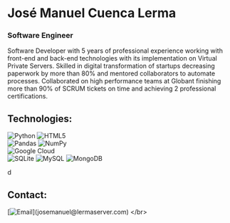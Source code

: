 # José Manuel Cuenca Lerma
### Software Engineer

Software Developer with 5 years of professional experience working with front-end and back-end technologies with its
implementation on Virtual Private Servers. Skilled in digital transformation of startups decreasing paperwork by more than 80%
and mentored collaborators to automate processes. Collaborated on high performance teams at Globant finishing more than 90%
of SCRUM tickets on time and achieving 2 professional certifications.    

<!--
https://ileriayo.github.io/markdown-badges/
-->

## Technologies:
![Python](https://img.shields.io/badge/python-3670A0?style=for-the-badge&logo=python&logoColor=ffdd54)
![HTML5](https://img.shields.io/badge/html5-%23E34F26.svg?style=for-the-badge&logo=html5&logoColor=white)
<br>
![Pandas](https://img.shields.io/badge/pandas-%23150458.svg?style=for-the-badge&logo=pandas&logoColor=white)
![NumPy](https://img.shields.io/badge/numpy-%23013243.svg?style=for-the-badge&logo=numpy&logoColor=white)
<br>
![Google Cloud](https://img.shields.io/badge/GoogleCloud-%234285F4.svg?style=for-the-badge&logo=google-cloud&logoColor=white)
<br>
![SQLite](https://img.shields.io/badge/sqlite-%2307405e.svg?style=for-the-badge&logo=sqlite&logoColor=white)
![MySQL](https://img.shields.io/badge/mysql-%2300f.svg?style=for-the-badge&logo=mysql&logoColor=white)
![MongoDB](https://img.shields.io/badge/MongoDB-%234ea94b.svg?style=for-the-badge&logo=mongodb&logoColor=white)
<br>

d
## Contact:
[![Email](https://img.shields.io/badge/josemanuel@lermaserver.com-email_personal_(respuesta_lenta)-D14836?style=for-the-badge&logo=gmail&logoColor=white&labelColor=101010)](josemanuel@lermaserver.com)
</br>
